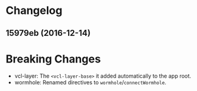 # Changelog

## 15979eb (2016-12-14)

# Breaking Changes
- vcl-layer: The `<vcl-layer-base>` it added automatically to the app root.   
- wormhole: Renamed directives to `wormhole`/`connectWormhole`.
                
